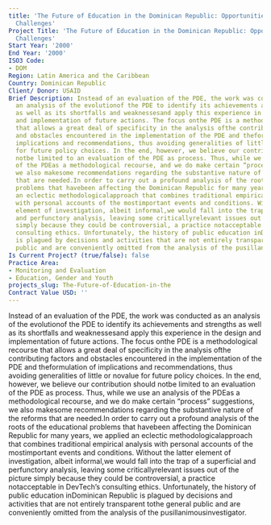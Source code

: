 ```yaml
---
title: 'The Future of Education in the Dominican Republic: Opportunities and
  Challenges'
Project Title: 'The Future of Education in the Dominican Republic: Opportunities and
  Challenges'
Start Year: '2000'
End Year: '2000'
ISO3 Code:
- DOM
Region: Latin America and the Caribbean
Country: Dominican Republic
Client/ Donor: USAID
Brief Description: Instead of an evaluation of the PDE, the work was conducted as
  an analysis of the evolutionof the PDE to identify its achievements and strengths
  as well as its shortfalls and weaknessesand apply this experience in the design
  and implementation of future actions. The focus onthe PDE is a methodological recourse
  that allows a great deal of specificity in the analysis ofthe contributing factors
  and obstacles encountered in the implementation of the PDE and theformulation of
  implications and recommendations, thus avoiding generalities of little or novalue
  for future policy choices. In the end, however, we believe our contribution should
  notbe limited to an evaluation of the PDE as process. Thus, while we use an analysis
  of the PDEas a methodological recourse, and we do make certain “process” suggestions,
  we also makesome recommendations regarding the substantive nature of the reforms
  that are needed.In order to carry out a profound analysis of the roots of the educational
  problems that havebeen affecting the Dominican Republic for many years, we applied
  an eclectic methodologicalapproach that combines traditional empirical analysis
  with personal accounts of the mostimportant events and conditions. Without the latter
  element of investigation, albeit informal,we would fall into the trap of a superficial
  and perfunctory analysis, leaving some criticallyrelevant issues out of the picture
  simply because they could be controversial, a practice notacceptable in DevTech’s
  consulting ethics. Unfortunately, the history of public education inDominican Republic
  is plagued by decisions and activities that are not entirely transparent tothe general
  public and are conveniently omitted from the analysis of the pusillanimousinvestigator.
Is Current Project? (true/false): false
Practice Area:
- Monitoring and Evaluation
- Education, Gender and Youth
projects_slug: The-Future-of-Education-in-the
Contract Value USD: ''
---
```


Instead of an evaluation of the PDE, the work was conducted as an analysis of the evolutionof the PDE to identify its achievements and strengths as well as its shortfalls and weaknessesand apply this experience in the design and implementation of future actions. The focus onthe PDE is a methodological recourse that allows a great deal of specificity in the analysis ofthe contributing factors and obstacles encountered in the implementation of the PDE and theformulation of implications and recommendations, thus avoiding generalities of little or novalue for future policy choices. In the end, however, we believe our contribution should notbe limited to an evaluation of the PDE as process. Thus, while we use an analysis of the PDEas a methodological recourse, and we do make certain “process” suggestions, we also makesome recommendations regarding the substantive nature of the reforms that are needed.In order to carry out a profound analysis of the roots of the educational problems that havebeen affecting the Dominican Republic for many years, we applied an eclectic methodologicalapproach that combines traditional empirical analysis with personal accounts of the mostimportant events and conditions. Without the latter element of investigation, albeit informal,we would fall into the trap of a superficial and perfunctory analysis, leaving some criticallyrelevant issues out of the picture simply because they could be controversial, a practice notacceptable in DevTech’s consulting ethics. Unfortunately, the history of public education inDominican Republic is plagued by decisions and activities that are not entirely transparent tothe general public and are conveniently omitted from the analysis of the pusillanimousinvestigator.